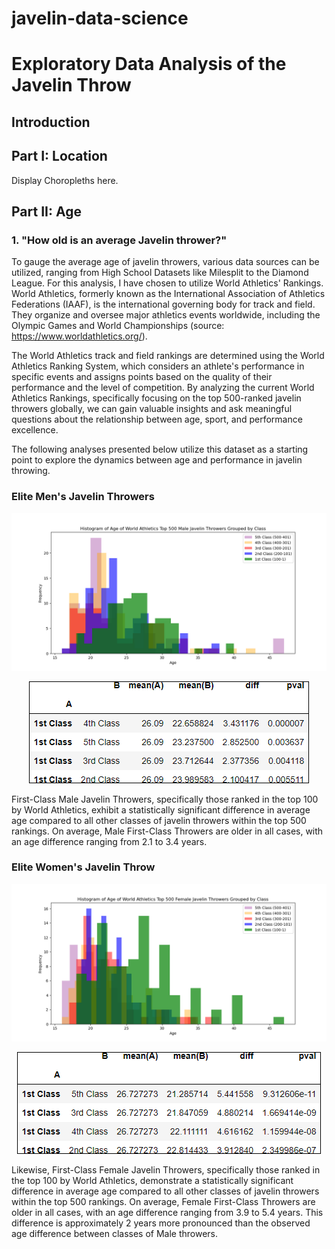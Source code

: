 # javelin-data-science
# Exploratory Data Analysis of the Javelin Throw

## Introduction

## Part I: Location

Display Choropleths here.

## Part II: Age 

### 1. "How old is an average Javelin thrower?"

To gauge the average age of javelin throwers, various data sources can be utilized, ranging from High School Datasets like Milesplit to the Diamond League. For this analysis, I have chosen to utilize World Athletics' Rankings. World Athletics, formerly known as the International Association of Athletics Federations (IAAF), is the international governing body for track and field. They organize and oversee major athletics events worldwide, including the Olympic Games and World Championships (source: https://www.worldathletics.org/).

The World Athletics track and field rankings are determined using the World Athletics Ranking System, which considers an athlete's performance in specific events and assigns points based on the quality of their performance and the level of competition. By analyzing the current World Athletics Rankings, specifically focusing on the top 500-ranked javelin throwers globally, we can gain valuable insights and ask meaningful questions about the relationship between age, sport, and performance excellence.

The following analyses presented below utilize this dataset as a starting point to explore the dynamics between age and performance in javelin throwing.   

### Elite Men's Javelin Throwers

![alt text](https://github.com/ethanwright96/javelin-data-science/blob/main/World%20Athletics/Histogram_Men_Javelin.png)

<p align="center">
  <img src="https://github.com/ethanwright96/javelin-data-science/blob/main/World%20Athletics/significant_pairwise_ttest_results_men_javelin.png" alt="Pairwise T-Test Results" style="border: 1px solid black;">
</p>

First-Class Male Javelin Throwers, specifically those ranked in the top 100 by World Athletics, exhibit a statistically significant difference in average age compared to all other classes of javelin throwers within the top 500 rankings. On average, Male First-Class Throwers are older in all cases, with an age difference ranging from 2.1 to 3.4 years.

### Elite Women's Javelin Throw

![alt text](https://github.com/ethanwright96/javelin-data-science/blob/main/World%20Athletics/Histogram_Women_Javelin.png)
<p align="center">
  <img src="https://github.com/ethanwright96/javelin-data-science/blob/main/World%20Athletics/significant_pairwise_ttest_results_women_javelin.png" alt="Pairwise T-Test Results" style="border: 1px solid black;">
</p>
Likewise, First-Class Female Javelin Throwers, specifically those ranked in the top 100 by World Athletics, demonstrate a statistically significant difference in average age compared to all other classes of javelin throwers within the top 500 rankings. On average, Female First-Class Throwers are older in all cases, with an age difference ranging from 3.9 to 5.4 years. This difference is approximately 2 years more pronounced than the observed age difference between classes of Male throwers.
